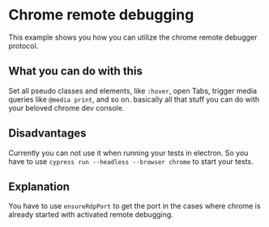 # Chrome remote debugging

This example shows you how you can utilize the chrome remote debugger protocol. 

## What you can do with this
Set all pseudo classes and elements, like `:hover`, open Tabs, trigger media queries like `@media print`, and so on. basically all that stuff you can do with your beloved chrome dev console.

## Disadvantages
Currently you can not use it when running your tests in electron. So you have to use `cypress run --headless --browser chrome` to start your tests.

## Explanation
You have to use `ensureRdpPort`  to get the port in the cases where chrome is already started with activated remote debugging.